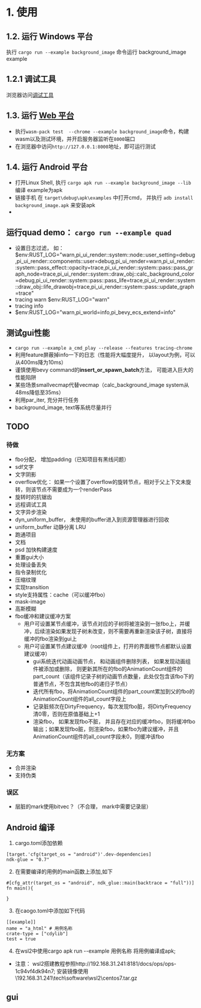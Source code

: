 # 1. 使用

## 1.2. 运行 Windows 平台

执行 `cargo run --example background_image` 命令运行 background_image example

## 1.2.1 调试工具
浏览器访问[调试工具](http://192.168.35.74:3000/index.html)

## 1.3. 运行 [Web 平台](https://rustwasm.github.io/docs/wasm-bindgen/contributing/testing.html)

+ 执行`wasm-pack test  --chrome --example background_image`命令，构建wasm以及测试环境，并开启服务器监听在`8000`端口 
+  在浏览器中访问`http://127.0.0.1:8000`地址，即可运行测试

## 1.4. 运行 Android 平台

+ 打开Linux Shell, 执行 `cargo apk run --example background_image --lib` 编译 example为apk
+ 链接手机 在 `target\debug\apk\examples` 中打开cmd， 并执行 `adb install background_image.apk` 来安装apk
+ 

## 运行quad demo： `cargo run --example quad`
+ 设置日志过滤， 如： $env:RUST_LOG="warn,pi_ui_render::system::node::user_setting=debug,pi_ui_render::components::user=debug,pi_ui_render=warn,pi_ui_render::system::pass_effect::opacity=trace,pi_ui_render::system::pass::pass_graph_node=trace,pi_ui_render::system::draw_obj::calc_background_color=debug,pi_ui_render::system::pass::pass_life=trace,pi_ui_render::system::draw_obj::life_drawobj=trace,pi_ui_render::system::pass::update_graph=trace"
+ tracing warn
$env:RUST_LOG="warn"
+ tracing info
+ $env:RUST_LOG="warn,pi_world=info,pi_bevy_ecs_extend=info"

	
## 测试gui性能 
+ `cargo run --example a_cmd_play --release --features tracing-chrome`
+ 利用feature屏蔽掉info一下的日志（性能将大幅度提升， 以layout为例，可以从400ms降为10ms）
+ 谨慎使用bevy command的**insert_or_spawn_batch**方法， 可能进入巨大的性能陷阱
+ 某些场景smallvecmap代替vecmap（calc_background_image system从48ms降低至35ms）
+ 利用par_iter, 充分并行任务
+ background_image, text等系统尽量并行


## TODO
### 待做
+ fbo分配， 增加padding（已知项目有黑线问题）
+ sdf文字
+ 文字阴影
+ overflow优化： 如果一个设置了overflow的旋转节点，相对于父上下文未旋转，则该节点不需要成为一个renderPass
+ 旋转时的抗锯齿
+ 远程调试工具
+ 文字异步渲染
+ dyn_uniform_buffer， 未使用的buffer进入到资源管理器进行回收
+ uniform_buffer 动静分离 LRU
+ 跑通项目
+ 文档
+ psd 加快构建速度
+ 重置gui大小
+ 处理设备丢失
+ 指令录制优化
+ 压缩纹理
+ 实现transition
+ style支持属性：cache（可以缓冲fbo）
+ mask-image
+ 高斯模糊
+ fbo缓冲和建议缓冲方案
  - 用户可设置某节点缓冲，该节点对应的子树将被渲染到一张fbo上，并缓冲，后续渲染如果发现子树未改变，则不需要再重新渲染该子树，直接将缓冲的fbo渲染到gui上
  - 用户可设置某节点建议缓冲（root组件上，打开的界面根节点都默认设置建议缓冲）
      * gui系统迭代动画动画节点， 和动画组件删除列表， 如果发现动画组件被添加或删除， 则更新其所在的fbo的AnimationCount组件的part_count（该组件记录子树的动画节点数量，此处仅包含该fbo下的普通节点，不包含其他fbo的递归子节点）
      * 迭代所有fbo，将AnimationCount组件的part_count累加到父的fbo的AnimationCount组件的all_count字段上
      * 记录脏频次在DirtyFrequency，每次发现fbo脏，将DirtyFrequency清0零，否则在原值基础上+1
      * 渲染fbo， 如果发现fbo不脏， 并且存在对应的缓冲fbo，则将缓冲fbo输出；如果发现fbo脏，则渲染fbo，如果fbo为建议缓冲，并且AnimationCount组件的all_count字段未0，则缓冲该fbo


### 无方案
+ 合并渲染
+ 支持伪类

### 误区
+ 层脏的mark使用bitvec？（不合理， mark中需要记录层）

## Android 编译
1. cargo.toml添加依赖 
```
[target.'cfg(target_os = "android")'.dev-dependencies]
ndk-glue = "0.7"

```

2. 在需要编译的用例的main函数上添加,如下

```
#[cfg_attr(target_os = "android", ndk_glue::main(backtrace = "full"))]
fn main(){

}
```
3. 在caogo.toml中添加如下代码
```
[[example]]
name = "a_html" # 用例名称
crate-type = ["cdylib"]
test = true
```
4. 在wsl2中使用cargo apk run --example 用例名称  将用例编译成apk; 

* 注意： wsl2搭建教程参照http://192.168.31.241:8181/docs/ops/ops-1c94vf4dk94n7; 安装镜像使用\\192.168.31.241\tech\software\wsl2\centos7.tar.gz

## gui